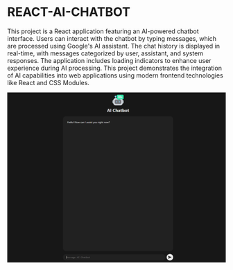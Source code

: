 # REACT-AI-CHATBOT

This project is a React application featuring an AI-powered chatbot interface. Users can interact with the chatbot by typing messages, which are processed using Google's AI assistant. The chat history is displayed in real-time, with messages categorized by user, assistant, and system responses. The application includes loading indicators to enhance user experience during AI processing. This project demonstrates the integration of AI capabilities into web applications using modern frontend technologies like React and CSS Modules.

![alt text](image.png)